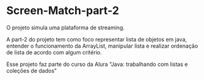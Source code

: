 # Screen-Match-part-2 

O projeto simula uma plataforma de streaming.

A part-2 do projeto tem como foco representar lista de objetos em java, entender o funcionamento da ArrayList, manipular lista e realizar ordenação de lista de acordo com algum critério.

Esse projeto faz parte do curso da Alura "Java: trabalhando com listas e coleções de dados"

